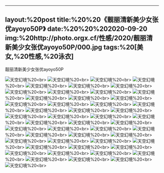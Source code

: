 ﻿---
layout:%20post
title:%20%20《靓丽清新美少女张优ayoyo50P》
date:%20%20%202020-09-20
img:%20http://photo.orgx.cf/性感/2020/靓丽清新美少女张优ayoyo50P/000.jpg
tags:%20[美女,%20性感,%20泳衣]
---

靓丽清新美少女张优ayoyo50P



![天空幻境](http://photo.orgx.cf/性感/2020/靓丽清新美少女张优ayoyo50P/001.jpg%20''天空幻境'')%20<br>
![天空幻境](http://photo.orgx.cf/性感/2020/靓丽清新美少女张优ayoyo50P/002.jpg%20''天空幻境'')%20<br>
![天空幻境](http://photo.orgx.cf/性感/2020/靓丽清新美少女张优ayoyo50P/003.jpg%20''天空幻境'')%20<br>
![天空幻境](http://photo.orgx.cf/性感/2020/靓丽清新美少女张优ayoyo50P/004.jpg%20''天空幻境'')%20<br>
![天空幻境](http://photo.orgx.cf/性感/2020/靓丽清新美少女张优ayoyo50P/005.jpg%20''天空幻境'')%20<br>
![天空幻境](http://photo.orgx.cf/性感/2020/靓丽清新美少女张优ayoyo50P/006.jpg%20''天空幻境'')%20<br>
![天空幻境](http://photo.orgx.cf/性感/2020/靓丽清新美少女张优ayoyo50P/007.jpg%20''天空幻境'')%20<br>
![天空幻境](http://photo.orgx.cf/性感/2020/靓丽清新美少女张优ayoyo50P/008.jpg%20''天空幻境'')%20<br>
![天空幻境](http://photo.orgx.cf/性感/2020/靓丽清新美少女张优ayoyo50P/009.jpg%20''天空幻境'')%20<br>
![天空幻境](http://photo.orgx.cf/性感/2020/靓丽清新美少女张优ayoyo50P/010.jpg%20''天空幻境'')%20<br>
![天空幻境](http://photo.orgx.cf/性感/2020/靓丽清新美少女张优ayoyo50P/011.jpg%20''天空幻境'')%20<br>
![天空幻境](http://photo.orgx.cf/性感/2020/靓丽清新美少女张优ayoyo50P/012.jpg%20''天空幻境'')%20<br>
![天空幻境](http://photo.orgx.cf/性感/2020/靓丽清新美少女张优ayoyo50P/013.jpg%20''天空幻境'')%20<br>
![天空幻境](http://photo.orgx.cf/性感/2020/靓丽清新美少女张优ayoyo50P/014.jpg%20''天空幻境'')%20<br>
![天空幻境](http://photo.orgx.cf/性感/2020/靓丽清新美少女张优ayoyo50P/015.jpg%20''天空幻境'')%20<br>
![天空幻境](http://photo.orgx.cf/性感/2020/靓丽清新美少女张优ayoyo50P/016.jpg%20''天空幻境'')%20<br>
![天空幻境](http://photo.orgx.cf/性感/2020/靓丽清新美少女张优ayoyo50P/017.jpg%20''天空幻境'')%20<br>
![天空幻境](http://photo.orgx.cf/性感/2020/靓丽清新美少女张优ayoyo50P/018.jpg%20''天空幻境'')%20<br>
![天空幻境](http://photo.orgx.cf/性感/2020/靓丽清新美少女张优ayoyo50P/019.jpg%20''天空幻境'')%20<br>
![天空幻境](http://photo.orgx.cf/性感/2020/靓丽清新美少女张优ayoyo50P/020.jpg%20''天空幻境'')%20<br>
![天空幻境](http://photo.orgx.cf/性感/2020/靓丽清新美少女张优ayoyo50P/021.jpg%20''天空幻境'')%20<br>
![天空幻境](http://photo.orgx.cf/性感/2020/靓丽清新美少女张优ayoyo50P/022.jpg%20''天空幻境'')%20<br>
![天空幻境](http://photo.orgx.cf/性感/2020/靓丽清新美少女张优ayoyo50P/023.jpg%20''天空幻境'')%20<br>
![天空幻境](http://photo.orgx.cf/性感/2020/靓丽清新美少女张优ayoyo50P/024.jpg%20''天空幻境'')%20<br>
![天空幻境](http://photo.orgx.cf/性感/2020/靓丽清新美少女张优ayoyo50P/025.jpg%20''天空幻境'')%20<br>
![天空幻境](http://photo.orgx.cf/性感/2020/靓丽清新美少女张优ayoyo50P/026.jpg%20''天空幻境'')%20<br>
![天空幻境](http://photo.orgx.cf/性感/2020/靓丽清新美少女张优ayoyo50P/027.jpg%20''天空幻境'')%20<br>
![天空幻境](http://photo.orgx.cf/性感/2020/靓丽清新美少女张优ayoyo50P/028.jpg%20''天空幻境'')%20<br>
![天空幻境](http://photo.orgx.cf/性感/2020/靓丽清新美少女张优ayoyo50P/029.jpg%20''天空幻境'')%20<br>
![天空幻境](http://photo.orgx.cf/性感/2020/靓丽清新美少女张优ayoyo50P/030.jpg%20''天空幻境'')%20<br>
![天空幻境](http://photo.orgx.cf/性感/2020/靓丽清新美少女张优ayoyo50P/031.jpg%20''天空幻境'')%20<br>
![天空幻境](http://photo.orgx.cf/性感/2020/靓丽清新美少女张优ayoyo50P/032.jpg%20''天空幻境'')%20<br>
![天空幻境](http://photo.orgx.cf/性感/2020/靓丽清新美少女张优ayoyo50P/033.jpg%20''天空幻境'')%20<br>
![天空幻境](http://photo.orgx.cf/性感/2020/靓丽清新美少女张优ayoyo50P/034.jpg%20''天空幻境'')%20<br>
![天空幻境](http://photo.orgx.cf/性感/2020/靓丽清新美少女张优ayoyo50P/035.jpg%20''天空幻境'')%20<br>
![天空幻境](http://photo.orgx.cf/性感/2020/靓丽清新美少女张优ayoyo50P/036.jpg%20''天空幻境'')%20<br>
![天空幻境](http://photo.orgx.cf/性感/2020/靓丽清新美少女张优ayoyo50P/037.jpg%20''天空幻境'')%20<br>
![天空幻境](http://photo.orgx.cf/性感/2020/靓丽清新美少女张优ayoyo50P/038.jpg%20''天空幻境'')%20<br>
![天空幻境](http://photo.orgx.cf/性感/2020/靓丽清新美少女张优ayoyo50P/039.jpg%20''天空幻境'')%20<br>
![天空幻境](http://photo.orgx.cf/性感/2020/靓丽清新美少女张优ayoyo50P/040.jpg%20''天空幻境'')%20<br>
![天空幻境](http://photo.orgx.cf/性感/2020/靓丽清新美少女张优ayoyo50P/041.jpg%20''天空幻境'')%20<br>
![天空幻境](http://photo.orgx.cf/性感/2020/靓丽清新美少女张优ayoyo50P/042.jpg%20''天空幻境'')%20<br>
![天空幻境](http://photo.orgx.cf/性感/2020/靓丽清新美少女张优ayoyo50P/043.jpg%20''天空幻境'')%20<br>
![天空幻境](http://photo.orgx.cf/性感/2020/靓丽清新美少女张优ayoyo50P/044.jpg%20''天空幻境'')%20<br>
![天空幻境](http://photo.orgx.cf/性感/2020/靓丽清新美少女张优ayoyo50P/045.jpg%20''天空幻境'')%20<br>
![天空幻境](http://photo.orgx.cf/性感/2020/靓丽清新美少女张优ayoyo50P/046.jpg%20''天空幻境'')%20<br>
![天空幻境](http://photo.orgx.cf/性感/2020/靓丽清新美少女张优ayoyo50P/047.jpg%20''天空幻境'')%20<br>
![天空幻境](http://photo.orgx.cf/性感/2020/靓丽清新美少女张优ayoyo50P/048.jpg%20''天空幻境'')%20<br>
![天空幻境](http://photo.orgx.cf/性感/2020/靓丽清新美少女张优ayoyo50P/049.jpg%20''天空幻境'')%20<br>
![天空幻境](http://photo.orgx.cf/性感/2020/靓丽清新美少女张优ayoyo50P/050.jpg%20''天空幻境'')%20<br>